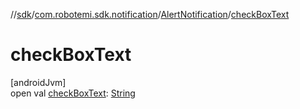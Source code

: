 //[sdk](../../../index.md)/[com.robotemi.sdk.notification](../index.md)/[AlertNotification](index.md)/[checkBoxText](check-box-text.md)

# checkBoxText

[androidJvm]\
open val [checkBoxText](check-box-text.md): [String](https://docs.oracle.com/javase/8/docs/api/java/lang/String.html)

